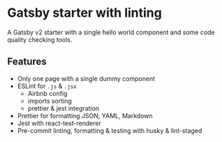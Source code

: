 # Gatsby starter with linting

A Gatsby v2 starter with a single hello world component and some code quality checking tools.

## Features

- Only one page with a single dummy component
- ESLint for `.js` & `.jsx`
  - Airbnb config
  - imports sorting
  - prettier & jest integration
- Prettier for formatting JSON, YAML, Markdown
- Jest with react-test-renderer
- Pre-commit linting, formatting & testing with husky & lint-staged
